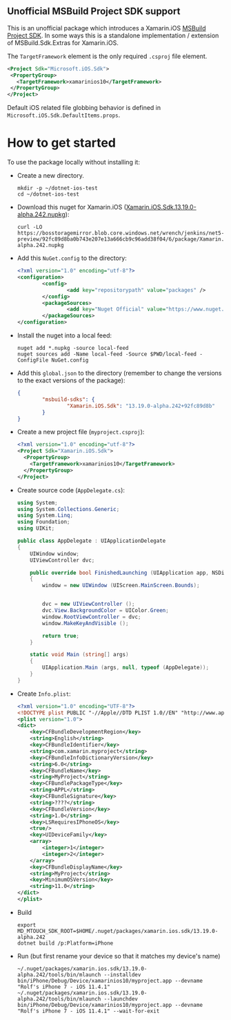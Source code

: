 ## Unofficial MSBuild Project SDK support

 This is an unofficial package which introduces a Xamarin.iOS [MSBuild Project SDK](https://docs.microsoft.com/en-us/visualstudio/msbuild/how-to-use-project-sdk).
 In some ways this is a standalone implementation / extension of MSBuild.Sdk.Extras for Xamarin.iOS.

 The `TargetFramework` element is the only required `.csproj` file element.

 ```xml
<Project Sdk="Microsoft.iOS.Sdk">
  <PropertyGroup>
    <TargetFramework>xamarinios10</TargetFramework>
  </PropertyGroup>
</Project>
 ```

Default iOS related file globbing behavior is defined in `Microsoft.iOS.Sdk.DefaultItems.props`.

# How to get started

To use the package locally without installing it:

* Create a new directory.

    ```shell
    mkdir -p ~/dotnet-ios-test
    cd ~/dotnet-ios-test
    ```

* Download this nuget for Xamarin.iOS ([Xamarin.iOS.Sdk.13.19.0-alpha.242.nupkg][1]):

    ```shell
    curl -LO https://bosstoragemirror.blob.core.windows.net/wrench/jenkins/net5-preview/92fc89d8ba0b743e207e13a666cb9c96add38f04/6/package/Xamarin.iOS.Sdk.13.19.0-alpha.242.nupkg
    ```

* Add this `NuGet.config` to the directory:

    ```xml
    <?xml version="1.0" encoding="utf-8"?>
    <configuration>
            <config>
                    <add key="repositorypath" value="packages" />
            </config>
            <packageSources>
                    <add key="Nuget Official" value="https://www.nuget.org/api/v2/" />
            </packageSources>
    </configuration>
    ```

* Install the nuget into a local feed:

    ```shell
    nuget add *.nupkg -source local-feed
    nuget sources add -Name local-feed -Source $PWD/local-feed -ConfigFile NuGet.config
    ```

* Add this `global.json` to the directory (remember to change the versions to the exact versions of the package):

    ```json
    {
            "msbuild-sdks": {
                    "Xamarin.iOS.Sdk": "13.19.0-alpha.242+92fc89d8b"
            }
    }
    ```

* Create a new project file (`myproject.csproj`):

    ```xml
    <?xml version="1.0" encoding="utf-8"?>
    <Project Sdk="Xamarin.iOS.Sdk">
      <PropertyGroup>
        <TargetFramework>xamarinios10</TargetFramework>
      </PropertyGroup>
    </Project>
    ```

* Create source code (`AppDelegate.cs`):

    ```csharp
    using System;
    using System.Collections.Generic;
    using System.Linq;
    using Foundation;
    using UIKit;
    
    public class AppDelegate : UIApplicationDelegate
    {
    	UIWindow window;
    	UIViewController dvc;
    
    	public override bool FinishedLaunching (UIApplication app, NSDictionary options)
    	{
    		window = new UIWindow (UIScreen.MainScreen.Bounds);
    
    
    		dvc = new UIViewController ();
    		dvc.View.BackgroundColor = UIColor.Green;
    		window.RootViewController = dvc;
    		window.MakeKeyAndVisible ();
    
    		return true;
    	}
    
    	static void Main (string[] args)
    	{
    		UIApplication.Main (args, null, typeof (AppDelegate));
    	}
    }
    ```

* Create `Info.plist`:

    ```xml
    <?xml version="1.0" encoding="UTF-8"?>
    <!DOCTYPE plist PUBLIC "-//Apple//DTD PLIST 1.0//EN" "http://www.apple.com/DTDs/PropertyList-1.0.dtd">
    <plist version="1.0">
    <dict>
    	<key>CFBundleDevelopmentRegion</key>
    	<string>English</string>
    	<key>CFBundleIdentifier</key>
    	<string>com.xamarin.myproject</string>
    	<key>CFBundleInfoDictionaryVersion</key>
    	<string>6.0</string>
    	<key>CFBundleName</key>
    	<string>MyProject</string>
    	<key>CFBundlePackageType</key>
    	<string>APPL</string>
    	<key>CFBundleSignature</key>
    	<string>????</string>
    	<key>CFBundleVersion</key>
    	<string>1.0</string>
    	<key>LSRequiresIPhoneOS</key>
    	<true/>
    	<key>UIDeviceFamily</key>
    	<array>
    		<integer>1</integer>
    		<integer>2</integer>
    	</array>
    	<key>CFBundleDisplayName</key>
    	<string>MyProject</string>
    	<key>MinimumOSVersion</key>
    	<string>11.0</string>
    </dict>
    </plist>
    ```

* Build

    ```shell
    export MD_MTOUCH_SDK_ROOT=$HOME/.nuget/packages/xamarin.ios.sdk/13.19.0-alpha.242
    dotnet build /p:Platform=iPhone
    ```

* Run (but first rename your device so that it matches my device's name)

    ```shell
    ~/.nuget/packages/xamarin.ios.sdk/13.19.0-alpha.242/tools/bin/mlaunch --installdev bin/iPhone/Debug/Device/xamarinios10/myproject.app --devname "Rolf's iPhone 7 - iOS 11.4.1"
    ~/.nuget/packages/xamarin.ios.sdk/13.19.0-alpha.242/tools/bin/mlaunch --launchdev bin/iPhone/Debug/Device/xamarinios10/myproject.app --devname "Rolf's iPhone 7 - iOS 11.4.1" --wait-for-exit
    ```

[1]: https://bosstoragemirror.blob.core.windows.net/wrench/jenkins/net5-preview/92fc89d8ba0b743e207e13a666cb9c96add38f04/6/package/Xamarin.iOS.Sdk.13.19.0-alpha.242.nupkg
